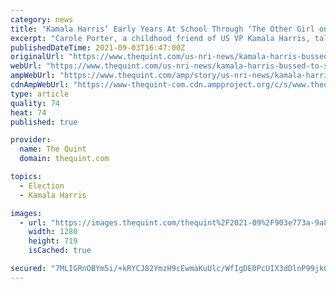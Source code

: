 ```yaml
---
category: news
title: "Kamala Harris’ Early Years At School Through ‘The Other Girl on The Bus’"
excerpt: "Carole Porter, a childhood friend of US VP Kamala Harris, talks about her memories of being bussed to school. Carole Porter lived in a little yellow house, a few doors from Kamala Harris who lived in a duplex on Bancroft street,"
publishedDateTime: 2021-09-03T16:47:00Z
originalUrl: "https://www.thequint.com/us-nri-news/kamala-harris-bussed-to-school-memories-childhood-friend-carole-porter-interview"
webUrl: "https://www.thequint.com/us-nri-news/kamala-harris-bussed-to-school-memories-childhood-friend-carole-porter-interview"
ampWebUrl: "https://www.thequint.com/amp/story/us-nri-news/kamala-harris-bussed-to-school-memories-childhood-friend-carole-porter-interview"
cdnAmpWebUrl: "https://www-thequint-com.cdn.ampproject.org/c/s/www.thequint.com/amp/story/us-nri-news/kamala-harris-bussed-to-school-memories-childhood-friend-carole-porter-interview"
type: article
quality: 74
heat: 74
published: true

provider:
  name: The Quint
  domain: thequint.com

topics:
  - Election
  - Kamala Harris

images:
  - url: "https://images.thequint.com/thequint%2F2021-09%2F903e773a-9a8d-4c07-b285-16608faa1cdf%2F16.jpeg"
    width: 1280
    height: 719
    isCached: true

secured: "7MLIGRnOBYm5i/+kRYCJ82YmzH9cEwmaKuUlc/WfIgDE0PcUIX3dDlnP99jkG4RoDNp2RaU9dHy95F6NSlF8ZO/IkOGaexacPqPdE4SImRxNUDz6yDYSjIMQ2k9LpRr0ucL4dUz0gDYO69/C14wf+QPjQub0cUC1qxiP/r6naTjQ4xY0UIeM8KM3eHecf3TdPxEKQt/ujzMSGNd9G0wtgdmJKzHEvtOyV9gi8/JAtg7/PGtjwTHsDBMkMaqeqBAqQK0y7b6OjfZLWgstcWEkEJwWVZKhTo0IQGMtVFCbmqUez8KkY+pL1mB3DGtLgQoMqK7zkU7Id9cbvVZ3b8DxSvRtPYTHI5L2TTWX+ZxigiY=;0AmeRsRCaUFWtJDyVgTWWA=="
---
```


